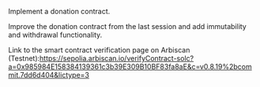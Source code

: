 Implement a donation contract.

Improve the donation contract from the last session and add immutability and withdrawal functionality.

Link to the smart contract verification page on Arbiscan (Testnet):https://sepolia.arbiscan.io/verifyContract-solc?a=0x985984E158384139361c3b39E309B10BF83fa8aE&c=v0.8.19%2bcommit.7dd6d404&lictype=3
